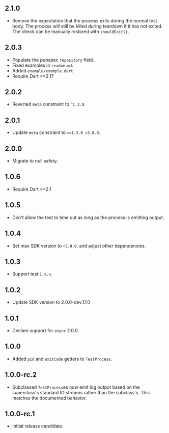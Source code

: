 ## 2.1.0

- Remove the expectation that the process exits during the normal test body.
  The process will still be killed during teardown if it has not exited. The
  check can be manually restored with `shouldExit()`.

## 2.0.3

- Populate the pubspec `repository` field.
- Fixed examples in `readme.md`.
- Added `example/example.dart`
- Require Dart >=2.17

## 2.0.2

- Reverted `meta` constraint to `^1.3.0`.

## 2.0.1

- Update `meta` constraint to `>=1.3.0 <3.0.0`.

## 2.0.0

- Migrate to null safety.

## 1.0.6

- Require Dart >=2.1

## 1.0.5

- Don't allow the test to time out as long as the process is emitting output.

## 1.0.4

- Set max SDK version to `<3.0.0`, and adjust other dependencies.

## 1.0.3

- Support test `1.x.x`.

## 1.0.2

- Update SDK version to 2.0.0-dev.17.0

## 1.0.1

- Declare support for `async` 2.0.0.

## 1.0.0

- Added `pid` and `exitCode` getters to `TestProcess`.

## 1.0.0-rc.2

- Subclassed `TestProcess`es now emit log output based on the superclass's
  standard IO streams rather than the subclass's. This matches the documented
  behavior.

## 1.0.0-rc.1

- Initial release candidate.
